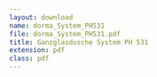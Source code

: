 ```yaml
---
layout: download
name: dorma_System_PH531
file: dorma_System_PH531.pdf
title: Ganzglasdusche System PH 531
extension: pdf
class: pdf
---
```

